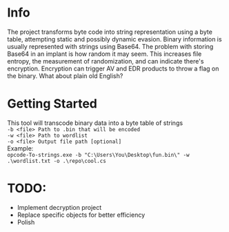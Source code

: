 # Info
The project transforms byte code into string representation using a byte table, attempting static and possibly dynamic evasion. Binary information is usually represented with strings using Base64. The problem with storing Base64 in an implant is how random it may seem. This increases file entropy, the measurement of randomization, and can indicate there's encryption. Encryption can trigger AV and EDR products to throw a flag on the binary. What about plain old English?

# Getting Started
This tool will transcode binary data into a byte table of strings  
`-b <file> Path to .bin that will be encoded`  
`-w <file> Path to wordlist`  
`-o <file> Output file path [optional]`  
Example:  
`opcode-To-strings.exe -b "C:\Users\You\Desktop\fun.bin\" -w .\wordlist.txt -o .\repo\cool.cs`  

# TODO:
- Implement decryption project  
- Replace specific objects for better efficiency  
- Polish  
